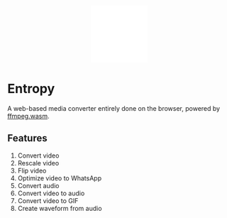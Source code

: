 <p align="center">
  <a href="#">
    <img alt="Entropy" width="128px" height="128px" src="https://raw.githubusercontent.com/vyonizr/entropy/main/docs/images/entropy-logo.svg">
  </a>
</p>

# Entropy

A web-based media converter entirely done on the browser, powered by [ffmpeg.wasm](https://github.com/ffmpegwasm/ffmpeg.wasm).

## Features

1. Convert video
2. Rescale video
3. Flip video
4. Optimize video to WhatsApp
5. Convert audio
6. Convert video to audio
7. Convert video to GIF
8. Create waveform from audio